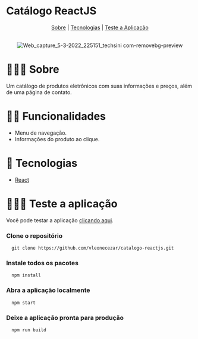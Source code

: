 # Catálogo ReactJS

<div align="center">
  <a href="#-sobre">Sobre</a> | <a href="#-tecnologias">Tecnologias</a> | <a href="#-teste-a-aplicação">Teste a Aplicação</a> 
</div>
<br>

<div align="center">

![Web_capture_5-3-2022_225151_techsini com-removebg-preview](https://user-images.githubusercontent.com/76831929/156905853-055358ac-5a97-4ea6-b813-4f2cb36eb3e9.png)

</div>

# 👨🏻‍🏫 Sobre
Um catálogo de produtos eletrônicos com suas informações e preços, além de uma página de contato. 

# 🤳🏻 Funcionalidades

- Menu de navegação.
- Informações do produto ao clique.

# 🚀 Tecnologias

- <a href="https://pt-br.reactjs.org/tutorial/tutorial.html" target="_blank">React</a> <br>

# 👨🏻‍💻 Teste a aplicação
Você pode testar a aplicação <a href="https://vleonecezar.github.io/catalogo-reactjs/" target="_blank">clicando aqui</a>. <br>

  ### Clone o repositório
```
  git clone https://github.com/vleonecezar/catalogo-reactjs.git
```
  ### Instale todos os pacotes
```
  npm install
```
  ### Abra a aplicação localmente
```
  npm start
```
  ### Deixe a aplicação pronta para produção
```
  npm run build
```
